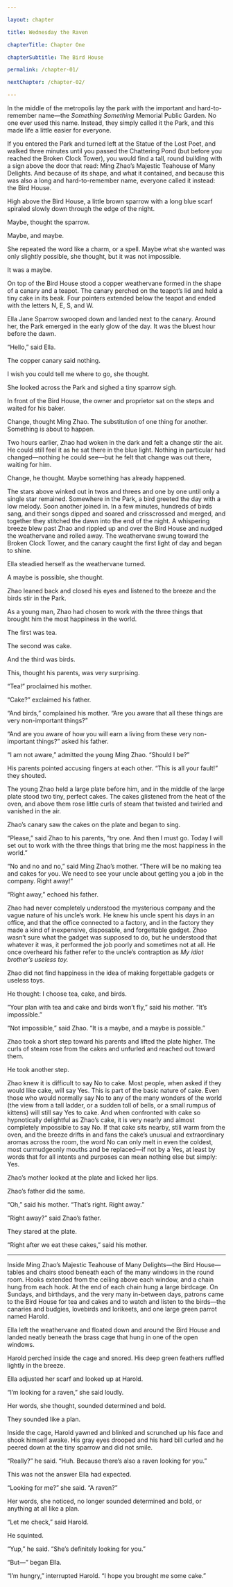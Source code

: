 ```yaml
---

layout: chapter

title: Wednesday the Raven

chapterTitle: Chapter One

chapterSubtitle: The Bird House

permalink: /chapter-01/

nextChapter: /chapter-02/

---
```


In the middle of the metropolis lay the park with the important and hard-to-remember name—the _Something Something_ Memorial Public Garden. No one ever used this name. Instead, they simply called it the Park, and this made life a little easier for everyone.

If you entered the Park and turned left at the Statue of the Lost Poet, and walked three minutes until you passed the Chattering Pond (but before you reached the Broken Clock Tower), you would find a tall, round building with a sign above the door that read: Ming Zhao’s Majestic Teahouse of Many Delights. And because of its shape, and what it contained, and because this was also a long and hard-to-remember name, everyone called it instead: the Bird House.

High above the Bird House, a little brown sparrow with a long blue scarf spiraled slowly down through the edge of the night.

Maybe, thought the sparrow.

Maybe, and maybe.

She repeated the word like a charm, or a spell. Maybe what she wanted was only slightly possible, she thought, but it was not impossible.

It was a maybe.

On top of the Bird House stood a copper weathervane formed in the shape of a canary and a teapot. The canary perched on the teapot’s lid and held a tiny cake in its beak. Four pointers extended below the teapot and ended with the letters <span class="smcp">N</span>, <span class="smcp">E</span>, <span class="smcp">S</span>, and <span class="smcp">W</span>.

Ella Jane Sparrow swooped down and landed next to the canary. Around her, the Park emerged in the early glow of the day. It was the bluest hour before the dawn.

“Hello,” said Ella.

The copper canary said nothing.

I wish you could tell me where to go, she thought.

She looked across the Park and sighed a tiny sparrow sigh.

In front of the Bird House, the owner and proprietor sat on the steps and waited for his baker.

Change, thought Ming Zhao. The substitution of one thing for another. Something is about to happen.

Two hours earlier, Zhao had woken in the dark and felt a change stir the air. He could still feel it as he sat there in the blue light. Nothing in particular had changed—nothing he could see—but he felt that change was out there, waiting for him.

Change, he thought. Maybe something has already happened.

The stars above winked out in twos and threes and one by one until only a single star remained. Somewhere in the Park, a bird greeted the day with a low melody. Soon another joined in. In a few minutes, hundreds of birds sang, and their songs dipped and soared and crisscrossed and merged, and together they stitched the dawn into the end of the night. A whispering breeze blew past Zhao and rippled up and over the Bird House and nudged the weathervane and rolled away. The weathervane swung toward the Broken Clock Tower, and the canary caught the first light of day and began to shine.

Ella steadied herself as the weathervane turned.

A maybe is possible, she thought.

Zhao leaned back and closed his eyes and listened to the breeze and the birds stir in the Park.

As a young man, Zhao had chosen to work with the three things that brought him the most happiness in the world.

The first was tea.

The second was cake.

And the third was birds.

This, thought his parents, was very surprising.

“Tea!” proclaimed his mother.

“Cake?” exclaimed his father.

“And birds,” complained his mother. “Are you aware that all these things are very non-important things?”

“And are you aware of how you will earn a living from these very non-important things?” asked his father.

“I am not aware,” admitted the young Ming Zhao. “Should I be?”

His parents pointed accusing fingers at each other. “This is all your fault!” they shouted.

The young Zhao held a large plate before him, and in the middle of the large plate stood two tiny, perfect cakes. The cakes glistened from the heat of the oven, and above them rose little curls of steam that twisted and twirled and vanished in the air.

Zhao’s canary saw the cakes on the plate and began to sing.

“Please,” said Zhao to his parents, “try one. And then I must go. Today I will set out to work with the three things that bring me the most happiness in the world.”

“No and no and no,” said Ming Zhao’s mother. “There will be no making tea and cakes for you. We need to see your uncle about getting you a job in the company. Right away!”

“Right away,” echoed his father.

Zhao had never completely understood the mysterious company and the vague nature of his uncle’s work. He knew his uncle spent his days in an office, and that the office connected to a factory, and in the factory they made a kind of inexpensive, disposable, and forgettable gadget. Zhao wasn’t sure what the gadget was supposed to do, but he understood that whatever it was, it performed the job poorly and sometimes not at all. He once overheard his father refer to the uncle’s contraption as _My idiot brother’s useless toy._

Zhao did not find happiness in the idea of making forgettable gadgets or useless toys.

He thought: I choose tea, cake, and birds.

“Your plan with tea and cake and birds won’t fly,” said his mother. “It’s impossible.”

“Not impossible,” said Zhao. “It is a maybe, and a maybe is possible.”

Zhao took a short step toward his parents and lifted the plate higher. The curls of steam rose from the cakes and unfurled and reached out toward them.

He took another step.

Zhao knew it is difficult to say No to cake. Most people, when asked if they would like cake, will say Yes. This is part of the basic nature of cake. Even those who would normally say No to any of the many wonders of the world (the view from a tall ladder, or a sudden toll of bells, or a small rumpus of kittens) will still say Yes to cake. And when confronted with cake so hypnotically delightful as Zhao’s cake, it is very nearly and almost completely impossible to say No. If that cake sits nearby, still warm from the oven, and the breeze drifts in and fans the cake’s unusual and extraordinary aromas across the room, the word No can only melt in even the coldest, most curmudgeonly mouths and be replaced—if not by a Yes, at least by words that for all intents and purposes can mean nothing else but simply: Yes.

Zhao’s mother looked at the plate and licked her lips.

Zhao’s father did the same.

“Oh,” said his mother. “That’s right. Right away.”

“Right away?” said Zhao’s father.

They stared at the plate.

“Right after we eat these cakes,” said his mother.

---

Inside Ming Zhao’s Majestic Teahouse of Many Delights—the Bird House—tables and chairs stood beneath each of the many windows in the round room. Hooks extended from the ceiling above each window, and a chain hung from each hook. At the end of each chain hung a large birdcage. On Sundays, and birthdays, and the very many in-between days, patrons came to the Bird House for tea and cakes and to watch and listen to the birds—the canaries and budgies, lovebirds and lorikeets, and one large green parrot named Harold.

Ella left the weathervane and floated down and around the Bird House and landed neatly beneath the brass cage that hung in one of the open windows.

Harold perched inside the cage and snored. His deep green feathers ruffled lightly in the breeze.

Ella adjusted her scarf and looked up at Harold.

“I’m looking for a raven,” she said loudly.

Her words, she thought, sounded determined and bold.

They sounded like a plan.

Inside the cage, Harold yawned and blinked and scrunched up his face and shook himself awake. His gray eyes drooped and his hard bill curled and he peered down at the tiny sparrow and did not smile.

“Really?” he said. “Huh. Because there’s also a raven looking for you.”

This was not the answer Ella had expected.

“Looking for me?” she said. “A raven?”

Her words, she noticed, no longer sounded determined and bold, or anything at all like a plan.

“Let me check,” said Harold.

He squinted.

“Yup,” he said. “She’s definitely looking for you.”

“But—” began Ella.

“I’m hungry,” interrupted Harold. “I hope you brought me some cake.”

